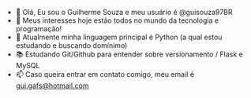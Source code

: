 - 👋 Olá, Eu sou o Guilherme Souza e meu usuário é @guisouza97BR
- 👀 Meus interesses hoje estão todos no mundo da tecnologia e programação!
- 🌱 Atualmente minha linguagem principal é Python (a qual estou estudando e buscando domínimo)
- 📚 Estudando Git/Github para entender sobre versionamento / Flask e MySQL
- 📫 Caso queira entrar em contato comigo, meu email é gui.gafs@hotmail.com

<!---
guisouza97BR/guisouza97BR is a ✨ special ✨ repository because its `README.md` (this file) appears on your GitHub profile.
You can click the Preview link to take a look at your changes.
--->
